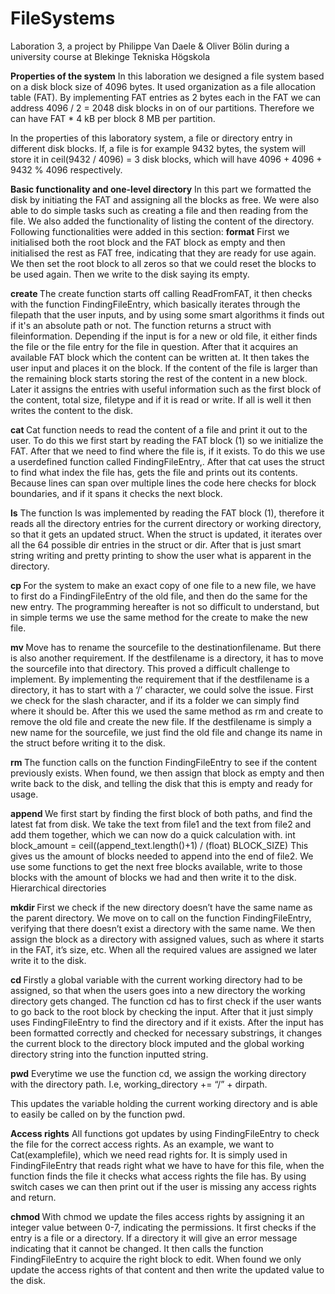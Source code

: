 # FileSystems
Laboration 3, a project by Philippe Van Daele & Oliver Bölin during a university course at Blekinge Tekniska Högskola


**Properties of the system**
In this laboration we designed a file system based on a disk block size of 4096 bytes. It used organization as a file allocation table (FAT). By implementing FAT entries as 2 bytes each in the FAT we can address 4096 / 2 = 2048 disk blocks in on of our partitions. Therefore we can have FAT * 4 kB per block  8 MB per partition.

In the properties of this laboratory system, a file or directory entry in different disk blocks. If, a file is for example 9432 bytes, the system will store it in ceil(9432 / 4096) = 3 disk blocks, which will have 4096 + 4096 + 9432 %  4096 respectively. 

**Basic functionality and one-level directory**
In this part we formatted the disk by initiating the FAT and assigning all the blocks as free. We were also able to do simple tasks such as creating a file and then reading from the file. We also added the functionality of listing the content of the directory. 
Following functionalities were added in this section:
**format**
First we initialised both the root block and the FAT block as empty and then initialised the rest as FAT free, indicating that they are ready for use again. We then set the root block to all zeros so that we could reset the blocks to be used again. Then we write to the disk saying its empty. 

**create <filename>**
The create function starts off calling ReadFromFAT, it then checks with the function FindingFileEntry, which basically iterates through the filepath that the user inputs, and by using some smart algorithms it finds out if it's an absolute path or not. The function returns a struct with fileinformation. Depending if the input is for a new or old file, it either finds the file or the file entry for the file in question. After that it acquires an available FAT block which the content can be written at. It then takes the user input and places it on the block. If the content of the file is larger than the remaining block starts storing the rest of the content in a new block. Later it assigns the entries with useful information such as the first block of the content, total size, filetype and if it is read or write. If all is well it then writes the content to the disk.

**cat <filename>**
Cat function needs to read the content of a file and print it out to the user. To do this we first start by reading the FAT block (1) so we initialize the FAT. After that we need to find where the file is, if it exists. To do this we use a userdefined function called FindingFileEntry,. After that cat uses the struct to find what index the file has, gets the file and prints out its contents. Because lines can span over multiple lines the code here checks for block boundaries, and if it spans it checks the next block.

**ls**
The function ls was implemented by reading the FAT block (1), therefore it reads all the directory entries for the current directory or working directory, so that it gets an updated struct. When the struct is updated, it iterates over all the 64 possible dir entries in the struct or dir.
After that is just smart string writing and pretty printing to show the user what is apparent in the directory.

**cp <sourcefilename><destfilename>**
For the system to make an exact copy of one file to a new file, we have to first do a FindingFileEntry of the old file, and then do the same for the new entry. The programming hereafter is not so difficult to understand, but in simple terms we use the same method for the create to make the new file.

**mv <sourcefilename><destfilename>**
Move has to rename the sourcefile to the destinationfilename. But there is also another requirement. If the destfilename is a directory, it has to move the sourcefile into that directory. This proved a difficult challenge to implement. By implementing the requirement that if the destfilename is a directory, it has to start with a ‘/’ character, we could solve the issue. First we check for the slash character, and if its a folder we can simply find where it should be. After this we used the same method as rm and create to remove the old file and create the new file. If the destfilename is simply a new name for the sourcefile, we just find the old file and change its name in the struct before writing it to the disk.

**rm <filename>**
The function calls on the function FindingFileEntry to see if the content previously exists. When found, we then assign that block as empty and then write back to the disk, and telling the disk that this is empty and ready for usage.

**append <filename1><filename2>**
We first start by finding the first block of both paths, and find the latest fat from disk. We take the text from file1 and the text from file2 and add them together, which we can now do a quick calculation with. int block_amount = ceil((append_text.length()+1) / (float) BLOCK_SIZE)
This gives us the amount of blocks needed to append into the end of file2. We use some functions to get the next free blocks available, write to those blocks with the amount of blocks we had and then write it to the disk.
Hierarchical directories

**mkdir <dirname>**
First we check if the new directory doesn’t have the same name as the parent directory. We move on to call on the function FindingFileEntry, verifying that there doesn’t exist a directory with the same name. We then assign the block as a directory with assigned values, such as where it starts in the FAT, it’s size, etc. When all the required values are assigned we later write it to the disk.

**cd <dirname>**
Firstly a global variable with the current working directory had to be assigned, so that when the users goes into a new directory the working directory gets changed.
The function cd has to first check if the user wants to go back to the root block by checking the input. After that it just simply uses FindingFileEntry to find the directory and if it exists. After the input has been formatted correctly and checked for necessary substrings, it changes the current block to the directory block imputed and the global working directory string into the function inputted string.

**pwd**
Everytime we use the function cd, we assign the working directory with the directory path. I.e, working_directory += “/” + dirpath. 

This updates the variable holding the current working directory and is able to easily be called on by the function pwd.

**Access rights**
All functions got updates by using FindingFileEntry to check the file for the correct access rights. As an example, we want to Cat(examplefile), which we need read rights for. It is simply used in FindingFileEntry that reads right what we have to have for this file, when the function finds the file it checks what access rights the file has. By using switch cases we can then print out if the user is missing any access rights and return.

**chmod <accessrights><filepath>**
With chmod we update the files access rights by assigning it an integer value between 0-7, indicating the permissions. It first checks if the entry is a file or a directory. If a directory it will give an error message indicating that it cannot be changed. It then calls the function FindingFileEntry to acquire the right block to edit. When found we only update the access rights of that content and then write the updated value to the disk. 

